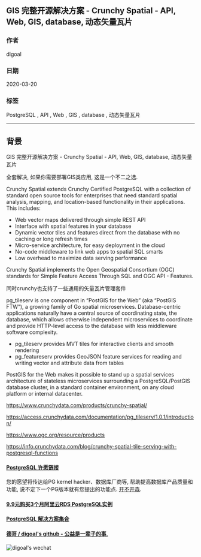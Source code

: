 ## GIS 完整开源解决方案 - Crunchy Spatial - API, Web, GIS, database, 动态矢量瓦片  
              
### 作者                                                                              
digoal                                                                                                                       
                                
### 日期                                                                                                                       
2020-03-20                                                                                                                   
                                                                                                                       
### 标签                                                                                                                       
PostgreSQL , API , Web , GIS , database , 动态矢量瓦片    
                           
----                     
                                
## 背景       
GIS 完整开源解决方案 - Crunchy Spatial - API, Web, GIS, database, 动态矢量瓦片  
  
全套解决, 如果你需要部署GIS类应用, 这是一个不二之选.    
  
Crunchy Spatial extends Crunchy Certified PostgreSQL with a collection of standard open source tools for enterprises that need standard spatial analysis, mapping, and location-based functionality in their applications. This includes:  
  
- Web vector maps delivered through simple REST API  
- Interface with spatial features in your database  
- Dynamic vector tiles and features direct from the database with no caching or long refresh times  
- Micro-service architecture, for easy deployment in the cloud  
- No-code middleware to link web apps to spatial SQL smarts  
- Low overhead to maximize data serving performance  
  
Crunchy Spatial implements the Open Geospatial Consortium (OGC) standards for Simple Feature Access Through SQL and OGC API - Features.  
  
同时crunchy也支持了一些通用的矢量瓦片管理套件  
  
pg_tileserv is one component in “PostGIS for the Web” (aka “PostGIS FTW”), a growing family of Go spatial microservices. Database-centric applications naturally have a central source of coordinating state, the database, which allows otherwise independent microservices to coordinate and provide HTTP-level access to the database with less middleware software complexity.  
  
- pg_tileserv provides MVT tiles for interactive clients and smooth rendering  
- pg_featureserv provides GeoJSON feature services for reading and writing vector and attribute data from tables  
  
PostGIS for the Web makes it possible to stand up a spatial services architecture of stateless microservices surrounding a PostgreSQL/PostGIS database cluster, in a standard container environment, on any cloud platform or internal datacenter.  
  
https://www.crunchydata.com/products/crunchy-spatial/  
  
https://access.crunchydata.com/documentation/pg_tileserv/1.0.1/introduction/  
  
https://www.ogc.org/resource/products  
  
https://info.crunchydata.com/blog/crunchy-spatial-tile-serving-with-postgresql-functions  
  
  
  
  
  
  
  
  
  
  
  
  
  
  
  
  
  
  
  
  
  
  
  
  
  
  
  
  
  
  
  
  
  
  
  
  
  
  
  
  
  
  
  
  
#### [PostgreSQL 许愿链接](https://github.com/digoal/blog/issues/76 "269ac3d1c492e938c0191101c7238216")
您的愿望将传达给PG kernel hacker、数据库厂商等, 帮助提高数据库产品质量和功能, 说不定下一个PG版本就有您提出的功能点. [开不开森](https://github.com/digoal/blog/issues/76 "269ac3d1c492e938c0191101c7238216").  
  
  
#### [9.9元购买3个月阿里云RDS PostgreSQL实例](https://www.aliyun.com/database/postgresqlactivity "57258f76c37864c6e6d23383d05714ea")
  
  
#### [PostgreSQL 解决方案集合](https://yq.aliyun.com/topic/118 "40cff096e9ed7122c512b35d8561d9c8")
  
  
#### [德哥 / digoal's github - 公益是一辈子的事.](https://github.com/digoal/blog/blob/master/README.md "22709685feb7cab07d30f30387f0a9ae")
  
  
![digoal's wechat](../pic/digoal_weixin.jpg "f7ad92eeba24523fd47a6e1a0e691b59")
  
